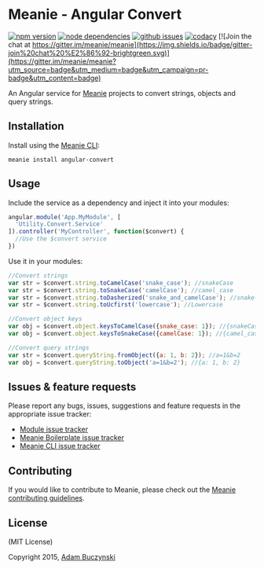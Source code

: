 # Meanie - Angular Convert

[![npm version](https://img.shields.io/npm/v/meanie-angular-convert.svg)](https://www.npmjs.com/package/meanie-angular-convert)
[![node dependencies](https://david-dm.org/meanie/angular-convert.svg)](https://david-dm.org/meanie/angular-convert)
[![github issues](https://img.shields.io/github/issues/meanie/angular-convert.svg)](https://github.com/meanie/angular-convert/issues)
[![codacy](https://img.shields.io/codacy/bfb2443861974cd1a48cc49e5c350155.svg)](https://www.codacy.com/app/meanie/angular-convert)
[![Join the chat at https://gitter.im/meanie/meanie](https://img.shields.io/badge/gitter-join%20chat%20%E2%86%92-brightgreen.svg)](https://gitter.im/meanie/meanie?utm_source=badge&utm_medium=badge&utm_campaign=pr-badge&utm_content=badge)

An Angular service for [Meanie](https://github.com/meanie/meanie) projects to convert strings, objects and query strings.

## Installation
Install using the [Meanie CLI](https://www.npmjs.com/package/meanie):
```shell
meanie install angular-convert
```

## Usage
Include the service as a dependency and inject it into your modules:
```js
angular.module('App.MyModule', [
  'Utility.Convert.Service'
]).controller('MyController', function($convert) {
  //Use the $convert service
})
```
Use it in your modules:
```js
//Convert strings
var str = $convert.string.toCamelCase('snake_case'); //snakeCase
var str = $convert.string.toSnakeCase('camelCase'); //camel_case
var str = $convert.string.toDasherized('snake_and_camelCase'); //snake-and-camel-case
var str = $convert.string.toUcfirst('lowercase'); //Lowercase

//Convert object keys
var obj = $convert.object.keysToCamelCase({snake_case: 1}); //{snakeCase: 1}
var obj = $convert.object.keysToSnakeCase({camelCase: 1}); //{camel_case: 1}

//Convert query strings
var str = $convert.queryString.fromObject({a: 1, b: 2}); //a=1&b=2
var obj = $convert.queryString.toObject('a=1&b=2'); //{a: 1, b: 2}
```

## Issues & feature requests
Please report any bugs, issues, suggestions and feature requests in the appropriate issue tracker:
* [Module issue tracker](https://github.com/meanie/angular-convert/issues)
* [Meanie Boilerplate issue tracker](https://github.com/meanie/boilerplate/issues)
* [Meanie CLI issue tracker](https://github.com/meanie/meanie/issues)

## Contributing
If you would like to contribute to Meanie, please check out the [Meanie contributing guidelines](https://github.com/meanie/meanie/blob/master/CONTRIBUTING.md).

## License
(MIT License)

Copyright 2015, [Adam Buczynski](http://adambuczynski.com)

